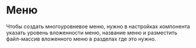 # Меню
Чтобы создать многоуровневое меню, нужно в настройках компонента указать уровень вложенности меню, название меню и разместить файл-массив вложенного меню в разделах где это нужно.
